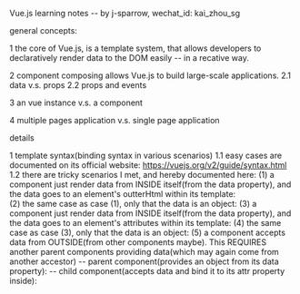 Vue.js learning notes -- by j-sparrow, wechat_id: kai_zhou_sg

general concepts:

1 the core of Vue.js, is a template system, that allows developers to 
declaratively render data to the DOM easily -- in a recative way.

2 component composing allows Vue.js to build large-scale applications.
  2.1 data v.s. props
  2.2 props and events

3 an vue instance v.s. a component

4 multiple pages application v.s. single page application

details

1 template syntax(binding syntax in various scenarios)
  1.1 easy cases are documented on its official website: https://vuejs.org/v2/guide/syntax.html
  1.2 there are tricky scenarios I met, and hereby documented here:
    (1) a component just render data from INSIDE itself(from the data property), and the data goes to an element's outterHtml within its template:    
    <template>
      <span>{{ message }}</span>
    </template>
    <script>
      module.exports = {
        data: function () {
          return {
            message: 'hello world' // this message property(its value: hello world) will be rendered(interpolated to {{ message }} in template)
          }
        }
      }
    </script>
    (2) the same case as case (1), only that the data is an object:
    <template>
      <span>{{ message.text }}</span>
    </template>
    <script>
      module.exports = {
        data: function () {
          return {
            message: {
              text: 'hello world'
            }
          }
        }
      }
    </script>
    (3) a component just render data from INSIDE itself(from the data property), and the data goes to an element's attributes within its template:
    <template>
      <button :value="txt_on_btn"></button> <!--note here, the syntax is DIFFERENT, it's not {{}} again, it's just "", it's a BINDING, not INTERPOLATING -->
    </template>
    <script>
      module.exports = {
        data: function () {
          return {
            txt_on_btn: 'hello world' // this message property(its value: hello world) will be rendered(interpolated to {{ message }} in template)
          }
        }
      }
    </script>
    (4) the same case as case (3), only that the data is an object:
    <template>
      <button :value="btn_attr.txt_on_btn"></button>
    </template>
    <script>
      module.exports = {
        data: function () {
          return {
            btn_attr: {
              txt_on_btn: 'hello world' // this message property(its value: hello world) will be rendered(interpolated to {{ message }} in template)
            }
          }
        }
      }
    </script>
    (5) a component accepts data from OUTSIDE(from other components maybe). This REQUIRES another parent components providing data(which may again come from another accestor)
    -- parent component(provides an object from its data property):
    <template>
      <child-component v-bind:comp_attr="random_data"></child-component>
    </template>
    <script>
      moudle.exports = {
        data: function () { // pay attention here: parent provides data to child-component through data property, NOT props property(props should come from parent's parent, which DOES NOT exist)
          return {
            random_data: "some data hold by parent component, it could be provided to the child-component, but not necessarily so"
          }
        }
      }
    </script>
    -- child component(accepts data and bind it to its attr property inside):
    <template>
      <input type='text' v-bind:value="comp_attr" />
    </template>
    <script>
      module.exports = {
        props: ['comp_attr']
      }
    </script>



